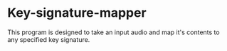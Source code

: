 # Key-signature-mapper
This program is designed to take an input audio and map it's contents to any specified key signature. 
